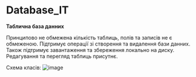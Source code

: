 # Database_IT

**Таблична база данних**


Принципово не обмежена кількість таблиць, полів та записів не є обмеженою.
Підтримує операції зі створення та видалення бази данних.
Також підтримує завантаження та збереження локально на диску.
Редагування та перегляд таблиць присутнє.

Схема класів:
![image](https://user-images.githubusercontent.com/70935960/209223372-4155a7de-27bd-4be1-ba02-5edfe7b8e795.png)


